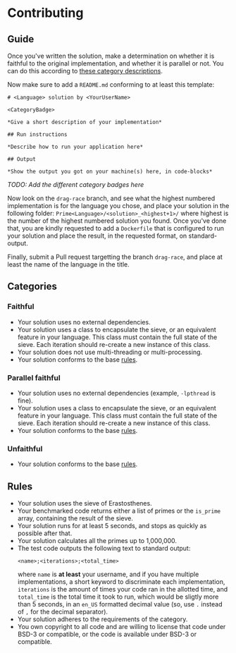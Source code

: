 # Contributing

## Guide

Once you've written the solution, make a determination on whether it is
faithful to the original implementation, and whether it is parallel or not.
You can do this according to [these category descriptions](#Categories).

Now make sure to add a `README.md` conforming to at least this template:

```
# <Language> solution by <YourUserName>

<CategoryBadge>

*Give a short description of your implementation*

## Run instructions

*Describe how to run your application here*

## Output

*Show the output you got on your machine(s) here, in code-blocks*
```

*TODO: Add the different category badges here*

Now look on the `drag-race` branch, and see what the highest numbered
implementation is for the language you chose, and place your solution
in the following folder:
`Prime<Language>/<solution>_<highest+1>/` where highest is the number of the
highest numbered solution you found.
Once you've done that, you are kindly requested to add a `Dockerfile` that
is configured to run your solution and place the result, in the requested
format, on standard-output.

Finally, submit a Pull request targetting the branch `drag-race`, and
place at least the name of the language in the title.

## Categories

### Faithful

* Your solution uses no external dependencies.
* Your solution uses a class to encapsulate the sieve, or an equivalent
   feature in your language. This class must contain the full state of the
   sieve. Each iteration should re-create a new instance of this class.
* Your solution does not use multi-threading or multi-processing.
* Your solution conforms to the base [rules](#Rules).

### Parallel faithful

* Your solution uses no external dependencies (example, `-lpthread` is fine).
* Your solution uses a class to encapsulate the sieve, or an equivalent
   feature in your language. This class must contain the full state of the
   sieve. Each iteration should re-create a new instance of this class.
* Your solution conforms to the base [rules](#Rules).

### Unfaithful

* Your solution conforms to the base [rules](#Rules).

## Rules

* Your solution uses the sieve of Erastosthenes.
* Your benchmarked code returns either a list of primes
   or the `is_prime` array, containing the result
   of the sieve.
* Your solution runs for at least 5 seconds, and stops as quickly as possible
   after that.
* Your solution calculates all the primes up to 1,000,000.
* The test code outputs the following text to standard output:
   ```
   <name>;<iterations>;<total_time>
   ```
   where `name` is **at least** your username, and if you have multiple
   implementations, a short keyword to discriminate each implementation,
   `iterations` is the amount of times your code ran in the allotted time,
   and `total_time` is the total time it took to run, which would be sligtly
   more than 5 seconds, in an `en_US` formatted decimal value (so, use `.`
   instead of `,` for the decimal separator).
* Your solution adheres to the requirements of the category.
* You own copyright to all code and are willing to license that code under
   BSD-3 or compatible, or the code is available under BSD-3 or compatible.

